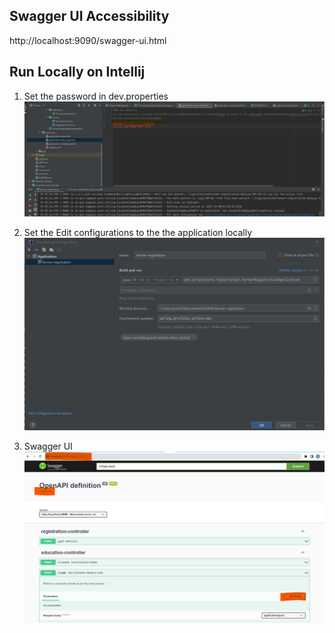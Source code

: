 

## Swagger UI Accessibility
http://localhost:9090/swagger-ui.html

## Run Locally on Intellij
1. Set the password in dev.properties
![intellij_password.png](misc%2Fimages%2Fintellij_password.png)



2. Set the Edit configurations to the the application locally
![Intellij_run_config.png](misc%2Fimages%2FIntellij_run_config.png)



3. Swagger UI
![Swagger_ui.png](misc%2Fimages%2FSwagger_ui.png)

